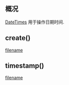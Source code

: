 ## 概况

[DateTimes](/API/DateTime/DateTimes/README.md) 用于操作日期时间.

## create()

[filename](create.md ':include')

## timestamp()

[filename](timestamp.md ':include')
